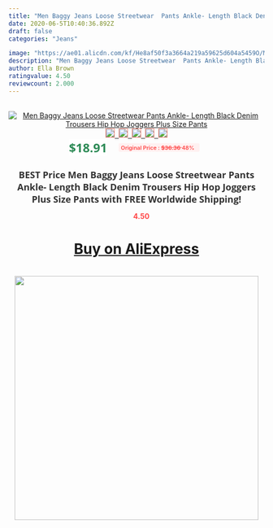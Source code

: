 ```yaml
---
title: "Men Baggy Jeans Loose Streetwear  Pants Ankle- Length Black Denim Trousers Hip Hop Joggers Plus Size Pants"
date: 2020-06-5T10:40:36.892Z
draft: false
categories: "Jeans"

image: "https://ae01.alicdn.com/kf/He8af50f3a3664a219a59625d604a5459O/Men-Baggy-Jeans-Loose-Streetwear-Pants-Ankle-Length-Black-Denim-Trousers-Hip-Hop-Joggers-Plus-Size.jpg"
description: "Men Baggy Jeans Loose Streetwear  Pants Ankle- Length Black Denim Trousers Hip Hop Joggers Plus Size Pants"
author: Ella Brown
ratingvalue: 4.50
reviewcount: 2.000
---
```

<br>
<div style="text-align: center;">
<a href="https://s.click.aliexpress.com/e/_9i8PZF" target="_blank" rel="nofollow noopener noreferrer"><img alt="Men Baggy Jeans Loose Streetwear  Pants Ankle- Length Black Denim Trousers Hip Hop Joggers Plus Size Pants" class="magnifier-image" src="https://ae01.alicdn.com/kf/He8af50f3a3664a219a59625d604a5459O/Men-Baggy-Jeans-Loose-Streetwear-Pants-Ankle-Length-Black-Denim-Trousers-Hip-Hop-Joggers-Plus-Size.jpg_640x640.jpg">
<br>
<img style="border:1px solid salmon" src="https://ae01.alicdn.com/kf/He8af50f3a3664a219a59625d604a5459O/Men-Baggy-Jeans-Loose-Streetwear-Pants-Ankle-Length-Black-Denim-Trousers-Hip-Hop-Joggers-Plus-Size.jpg_120x120.jpg">&nbsp;&nbsp;<img style="border:1px solid salmon" src="https://ae01.alicdn.com/kf/H8f2e9d3825b24b58a308f7afa235c7a1h/Men-Baggy-Jeans-Loose-Streetwear-Pants-Ankle-Length-Black-Denim-Trousers-Hip-Hop-Joggers-Plus-Size.jpg_120x120.jpg">&nbsp;&nbsp;<img style="border:1px solid salmon" src="https://ae01.alicdn.com/kf/H0fd933f6d38c44e5b7dfba14342f51b8S/Men-Baggy-Jeans-Loose-Streetwear-Pants-Ankle-Length-Black-Denim-Trousers-Hip-Hop-Joggers-Plus-Size.jpg_120x120.jpg">&nbsp;&nbsp;<img style="border:1px solid salmon" src="https://ae01.alicdn.com/kf/Hef261c01e6c54950903db1429a208c6cw/Men-Baggy-Jeans-Loose-Streetwear-Pants-Ankle-Length-Black-Denim-Trousers-Hip-Hop-Joggers-Plus-Size.jpg_120x120.jpg">&nbsp;&nbsp;<img style="border:1px solid salmon" src="https://ae01.alicdn.com/kf/H594aa38af9074508bcc2e402a7f025a3i/Men-Baggy-Jeans-Loose-Streetwear-Pants-Ankle-Length-Black-Denim-Trousers-Hip-Hop-Joggers-Plus-Size.jpg_120x120.jpg"></a></div><br0>
<div style="text-align: center;"><span style="background-color: white; border: 0px; box-sizing: border-box; color: seagreen; display: inline-block; font-family: &quot;open sans&quot; , &quot;arial&quot; , &quot;helvetica&quot; , sans-serif , &quot;heiti&quot;; font-size: 24px; font-stretch: inherit; font-weight: 700; line-height: inherit; margin: 0px 10px 0px 0px; padding: 0px; vertical-align: middle;">$18.91 </span>
<span style="background: rgb(255 , 241 , 241); border-radius: 3px; border: 0px; box-sizing: border-box; color: #ff4747; display: inline-block; font-family: inherit; font-size: 12px; font-stretch: inherit; font-style: inherit; font-variant: inherit; font-weight: 600; line-height: inherit; margin: 0px; padding: 2px 5px; transform: scale(0.9); vertical-align: middle;">Original Price : <b style="text-decoration: line-through;">$36.36 </b> 48%&nbsp;&nbsp;</span></div>
<h1 style="color: #333333; display: inline-block; font-family: &quot;open sans&quot; , &quot;arial&quot; , &quot;helvetica&quot; , sans-serif , &quot;heiti&quot;; font-size: 18px; font-stretch: inherit; font-weight: 700; text-align: center;">BEST Price Men Baggy Jeans Loose Streetwear  Pants Ankle- Length Black Denim Trousers Hip Hop Joggers Plus Size Pants with FREE Worldwide Shipping!</h1>
<div style="color: #ff4747; text-align: center;">
<img src="https://4.bp.blogspot.com/-M0ZcTcb-5uY/XleCXlxnR4I/AAAAAAAAAEc/OrjgMkXV1oMQFaCRZj5HQwOCBcu3w1FegCPcBGAYYCw/s1600/star.png" style="height: 15px;">&nbsp;<b>4.50</b></div>
<div class="button_cont" align="center"><a class="buynow_a" href="https://s.click.aliexpress.com/e/_9i8PZF" target="_blank" rel="nofollow noopener noreferrer"><H1>Buy on AliExpress</H1></a></div><br>
<div class="separator" style="clear: both; text-align: center;">
<img src="https://lh3.googleusercontent.com/-pTy5HemUv9M/XlePHvY0dAI/AAAAAAAAAE4/0nX5iRUoIWY8eMW9Dpxeirr157OZliDIgCLcBGAsYHQ/s1600/badge.gif" width="480">
</div>

